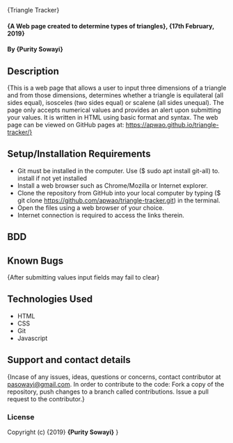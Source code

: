 {Triangle Tracker}
#### {A Web page created to determine types of triangles}, {17th February, 2019}
#### By **{Purity Sowayi}**
## Description
{This is a web page that allows a user to input three dimensions of a triangle and from those dimensions, determines whether a triangle is equilateral (all sides equal), isosceles (two sides equal) or scalene (all sides unequal). The page only accepts numerical values and provides an alert upon submitting your values. It is written in HTML using basic format and syntax.
The web page can be viewed on GitHub pages at: https://apwao.github.io/triangle-tracker/}
## Setup/Installation Requirements
* Git must be installed in the computer. Use ($ sudo apt install git-all) to. install if not yet installed
* Install a web browser such as Chrome/Mozilla or Internet explorer.
* Clone the repository from GitHub into your local computer by typing ($ git clone https://github.com/apwao/triangle-tracker.git) in the terminal.
* Open the files using a web browser of your choice.
* Internet connection is required to access the links therein.
## BDD
## Known Bugs
{After submitting values input fields may fail to clear}
## Technologies Used
* HTML
* CSS
* Git
* Javascript
## Support and contact details
{Incase of any issues, ideas, questions or concerns, contact contributor at pasowayi@gmail.com.
In order to contribute to the code: Fork a copy of the repository, push changes to a branch called contributions. Issue a pull request to the contributor.}
### License
Copyright (c) {2019} **{Purity Sowayi}**
}
